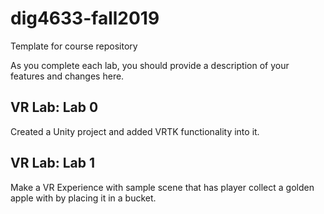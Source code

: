 # dig4633-fall2019
Template for course repository

As you complete each lab, you should provide a description of your features and changes here.

## VR Lab: Lab 0
Created a Unity project and added VRTK functionality into it.

## VR Lab: Lab 1
Make a VR Experience with sample scene that has player collect a golden apple with by placing it in a bucket.
